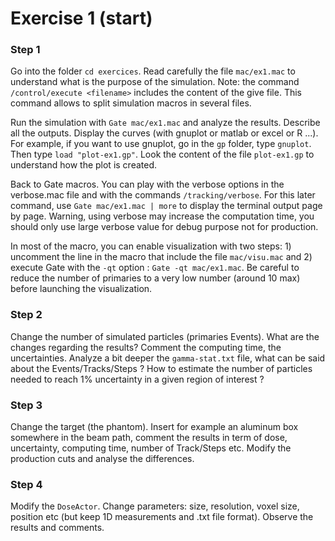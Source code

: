 # Exercise 1 (start)


### Step 1

Go into the folder ```cd exercices```. Read carefully the file ```mac/ex1.mac``` to understand what is the purpose of the simulation. Note: the command ```/control/execute <filename>``` includes the content of the give file. This command allows to split simulation macros in several files.

Run the simulation with ```Gate mac/ex1.mac``` and analyze the results. Describe all the outputs. Display the curves (with gnuplot or matlab or excel or R ...). For example, if you want to use gnuplot, go in the ```gp``` folder, type ```gnuplot```. Then type ```load "plot-ex1.gp"```. Look the content of the file ```plot-ex1.gp``` to understand how the plot is created.

Back to Gate macros. You can play with the verbose options in the verbose.mac file and with the commands ```/tracking/verbose```. For this later command, use ```Gate mac/ex1.mac | more``` to display the terminal output page by page. Warning, using verbose may increase the computation time, you should only use large verbose value for debug purpose not for production.

In most of the macro, you can enable visualization with two steps: 1) uncomment the line in the macro that include the file ```mac/visu.mac``` and 2) execute Gate with the ```-qt``` option : ```Gate -qt mac/ex1.mac```. Be careful to reduce the number of primaries to a very low number (around 10 max) before launching the visualization.

### Step 2

Change the number of simulated particles (primaries Events). What are the changes regarding the results? Comment the computing time, the uncertainties. Analyze a bit deeper the ```gamma-stat.txt``` file, what can be said about the Events/Tracks/Steps ? How to estimate the number of particles needed to reach 1% uncertainty in a given region of interest ?

### Step 3

Change the target (the phantom). Insert for example an aluminum box somewhere in the beam path, comment the results in term of dose, uncertainty, computing time, number of Track/Steps etc. Modify the production cuts and analyse the differences.

### Step 4

Modify the ```DoseActor```. Change parameters: size, resolution, voxel size, position etc (but keep 1D measurements and .txt file format). Observe the results and comments.
